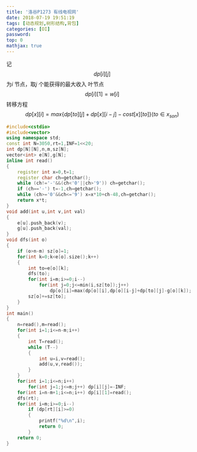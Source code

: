 ```yaml
---
title: '洛谷P1273 有线电视网'
date: 2018-07-19 19:51:19
tags: [动态规划,树形结构,背包]
categories: [OI]
password:
top: 0
mathjax: true
---
```

记$$dp\left [  i\right ]\left [ j \right ]$$为*i* 节点，取*j* 个能获得的最大收入
叶节点$$dp\left [  i\right ]\left [ 1 \right ]=w\left [ i \right ]$$
转移方程
$$
dp\left [  x\right ]\left [ i \right ]=max\left \{ dp\left [ to \right ]\left [ j \right ]+dp\left [ x \right ]\left [ i-j \right ]-cost\left [ x \right ]\left [ to \right ] \right \}\left ( to\in x_{son} \right )
$$
<!--more-->

```c++
#include<cstdio>
#include<vector>
using namespace std;
const int N=3050,rt=1,INF=1<<20;
int dp[N][N],n,m,sz[N];
vector<int> e[N],g[N];
inline int read()
{
    register int x=0,t=1;
    register char ch=getchar();
    while (ch!='-'&&(ch<'0'||ch>'9')) ch=getchar();
    if (ch=='-') t=-1,ch=getchar();
    while (ch>='0'&&ch<='9') x=x*10+ch-48,ch=getchar();
    return x*t;
}
void add(int u,int v,int val)
{
    e[u].push_back(v);
    g[u].push_back(val);
}
void dfs(int o)
{
    if (o>n-m) sz[o]=1;
    for(int k=0;k<e[o].size();k++)
    {
        int to=e[o][k];
        dfs(to);
        for(int i=m;i>=0;i--)
            for(int j=0;j<=min(i,sz[to]);j++)
                dp[o][i]=max(dp[o][i],dp[o][i-j]+dp[to][j]-g[o][k]);
        sz[o]+=sz[to];
    }
}
int main()
{
    n=read(),m=read();
    for(int i=1;i<=n-m;i++)
    {
        int T=read();
        while (T--)
        {
            int u=i,v=read();
            add(u,v,read());
        }
    }
    for(int i=1;i<=n;i++) 
        for(int j=1;j<=m;j++) dp[i][j]=-INF;
    for(int i=n-m+1;i<=n;i++) dp[i][1]=read();
    dfs(rt);
    for(int i=m;i>=0;i--)
        if (dp[rt][i]>=0) 
        {
            printf("%d\n",i);
            return 0;
        }
    return 0;
}
```

